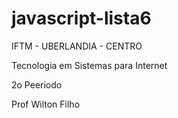 # javascript-lista6
<p>IFTM - UBERLANDIA - CENTRO </p>
<p>Tecnologia em Sistemas para Internet</p>
<p>2o Peeriodo</p>
<p>Prof Wilton Filho</p>
